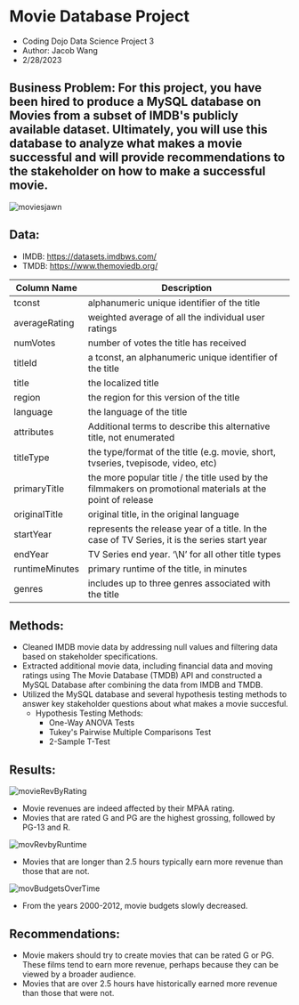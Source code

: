 # Movie Database Project

* Coding Dojo Data Science Project 3
* Author: Jacob Wang
* 2/28/2023

## Business Problem: For this project, you have been hired to produce a MySQL database on Movies from a subset of IMDB's publicly available dataset. Ultimately, you will use this database to analyze what makes a movie successful and will provide recommendations to the stakeholder on how to make a successful movie.

![moviesjawn](https://user-images.githubusercontent.com/112730629/222327496-49913c4a-9836-4d31-8885-887707a7071d.png)

## Data: 
* IMDB: https://datasets.imdbws.com/
* TMDB: https://www.themoviedb.org/

Column Name | Description
---|---
tconst | alphanumeric unique identifier of the title
averageRating | weighted average of all the individual user ratings
numVotes | number of votes the title has received
titleId | a tconst, an alphanumeric unique identifier of the title
title | the localized title
region | the region for this version of the title
language | the language of the title
attributes | Additional terms to describe this alternative title, not enumerated
titleType | the type/format of the title (e.g. movie, short, tvseries, tvepisode, video, etc)
primaryTitle | the more popular title / the title used by the filmmakers on promotional materials at the point of release
originalTitle | original title, in the original language
startYear | represents the release year of a title. In the case of TV Series, it is the series start year
endYear | TV Series end year. ‘\N’ for all other title types
runtimeMinutes | primary runtime of the title, in minutes
genres | includes up to three genres associated with the title




## Methods: 
* Cleaned IMDB movie data by addressing null values and filtering data based on stakeholder specifications.
* Extracted additional movie data, including financial data and moving ratings using The Movie Database (TMDB) API and constructed a MySQL Database after combining the data from IMDB and TMDB. 
* Utilized the MySQL database and several hypothesis testing methods to answer key stakeholder questions about what makes a movie succesful. 
  * Hypothesis Testing Methods:
    * One-Way ANOVA Tests
    * Tukey's Pairwise Multiple Comparisons Test
    * 2-Sample T-Test    


## Results: 

![movieRevByRating](https://user-images.githubusercontent.com/112730629/222327877-07a8f235-cb33-4459-9253-91f559deed11.jpeg)
* Movie revenues are indeed affected by their MPAA rating.
* Movies that are rated G and PG are the highest grossing, followed by PG-13 and R.

![movRevbyRuntime](https://user-images.githubusercontent.com/112730629/222328542-6fc0c2c7-0d47-43d3-946c-5bc2986a0312.jpeg)
* Movies that are longer than 2.5 hours typically earn more revenue than those that are not.

![movBudgetsOverTime](https://user-images.githubusercontent.com/112730629/222328629-5ee910f6-0882-4307-b7e8-7bc068f40a6f.jpeg)
* From the years 2000-2012, movie budgets slowly decreased. 

## Recommendations:
* Movie makers should try to create movies that can be rated G or PG. These films tend to earn more revenue, perhaps because they can be viewed by a broader audience. 
* Movies that are over 2.5 hours have historically earned more revenue than those that were not. 



